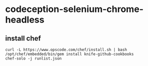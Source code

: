 codeception-selenium-chrome-headless
====================================

## install chef
```
curl -L https://www.opscode.com/chef/install.sh | bash
/opt/chef/embedded/bin/gem install knife-github-cookbooks
chef-solo -j runlist.json
```